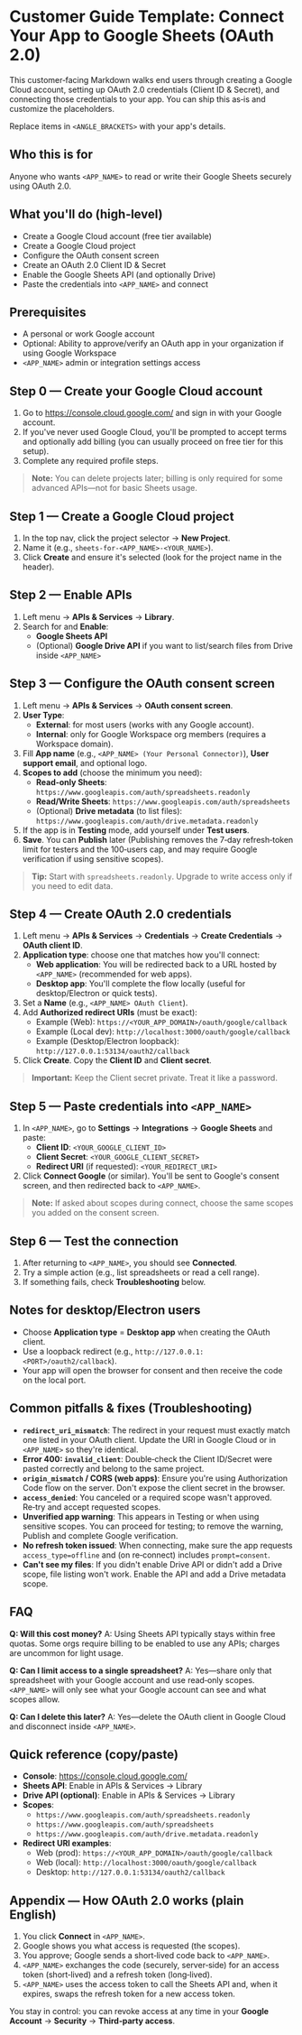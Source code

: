 # Customer Guide Template: Connect Your App to Google Sheets (OAuth 2.0)

This customer‑facing Markdown walks end users through creating a Google Cloud account, setting up OAuth 2.0 credentials (Client ID & Secret), and connecting those credentials to your app. You can ship this as‑is and customize the placeholders.

Replace items in `<ANGLE_BRACKETS>` with your app's details.

## Who this is for

Anyone who wants `<APP_NAME>` to read or write their Google Sheets securely using OAuth 2.0.

## What you'll do (high‑level)

- Create a Google Cloud account (free tier available)
- Create a Google Cloud project
- Configure the OAuth consent screen
- Create an OAuth 2.0 Client ID & Secret
- Enable the Google Sheets API (and optionally Drive)
- Paste the credentials into `<APP_NAME>` and connect

## Prerequisites

- A personal or work Google account
- Optional: Ability to approve/verify an OAuth app in your organization if using Google Workspace
- `<APP_NAME>` admin or integration settings access

## Step 0 — Create your Google Cloud account

1. Go to https://console.cloud.google.com/ and sign in with your Google account.
2. If you've never used Google Cloud, you'll be prompted to accept terms and optionally add billing (you can usually proceed on free tier for this setup).
3. Complete any required profile steps.

> **Note:** You can delete projects later; billing is only required for some advanced APIs—not for basic Sheets usage.

## Step 1 — Create a Google Cloud project

1. In the top nav, click the project selector → **New Project**.
2. Name it (e.g., `sheets-for-<APP_NAME>-<YOUR_NAME>`).
3. Click **Create** and ensure it's selected (look for the project name in the header).

## Step 2 — Enable APIs

1. Left menu → **APIs & Services** → **Library**.
2. Search for and **Enable**:
   - **Google Sheets API**
   - (Optional) **Google Drive API** if you want to list/search files from Drive inside `<APP_NAME>`

## Step 3 — Configure the OAuth consent screen

1. Left menu → **APIs & Services** → **OAuth consent screen**.
2. **User Type**:
   - **External**: for most users (works with any Google account).
   - **Internal**: only for Google Workspace org members (requires a Workspace domain).
3. Fill **App name** (e.g., `<APP_NAME> (Your Personal Connector)`), **User support email**, and optional logo.
4. **Scopes to add** (choose the minimum you need):
   - **Read‑only Sheets**: `https://www.googleapis.com/auth/spreadsheets.readonly`
   - **Read/Write Sheets**: `https://www.googleapis.com/auth/spreadsheets`
   - (Optional) **Drive metadata** (to list files): `https://www.googleapis.com/auth/drive.metadata.readonly`
5. If the app is in **Testing** mode, add yourself under **Test users**.
6. **Save**. You can **Publish** later (Publishing removes the 7‑day refresh‑token limit for testers and the 100‑users cap, and may require Google verification if using sensitive scopes).

> **Tip:** Start with `spreadsheets.readonly`. Upgrade to write access only if you need to edit data.

## Step 4 — Create OAuth 2.0 credentials

1. Left menu → **APIs & Services** → **Credentials** → **Create Credentials** → **OAuth client ID**.
2. **Application type**: choose one that matches how you'll connect:
   - **Web application**: You will be redirected back to a URL hosted by `<APP_NAME>` (recommended for web apps).
   - **Desktop app**: You'll complete the flow locally (useful for desktop/Electron or quick tests).
3. Set a **Name** (e.g., `<APP_NAME> OAuth Client`).
4. Add **Authorized redirect URIs** (must be exact):
   - Example (Web): `https://<YOUR_APP_DOMAIN>/oauth/google/callback`
   - Example (Local dev): `http://localhost:3000/oauth/google/callback`
   - Example (Desktop/Electron loopback): `http://127.0.0.1:53134/oauth2/callback`
5. Click **Create**. Copy the **Client ID** and **Client secret**.

> **Important:** Keep the Client secret private. Treat it like a password.

## Step 5 — Paste credentials into `<APP_NAME>`

1. In `<APP_NAME>`, go to **Settings** → **Integrations** → **Google Sheets** and paste:
   - **Client ID**: `<YOUR_GOOGLE_CLIENT_ID>`
   - **Client Secret**: `<YOUR_GOOGLE_CLIENT_SECRET>`
   - **Redirect URI** (if requested): `<YOUR_REDIRECT_URI>`
2. Click **Connect Google** (or similar). You'll be sent to Google's consent screen, and then redirected back to `<APP_NAME>`.

> **Note:** If asked about scopes during connect, choose the same scopes you added on the consent screen.

## Step 6 — Test the connection

1. After returning to `<APP_NAME>`, you should see **Connected**.
2. Try a simple action (e.g., list spreadsheets or read a cell range).
3. If something fails, check **Troubleshooting** below.

## Notes for desktop/Electron users

- Choose **Application type** = **Desktop app** when creating the OAuth client.
- Use a loopback redirect (e.g., `http://127.0.0.1:<PORT>/oauth2/callback`).
- Your app will open the browser for consent and then receive the code on the local port.

## Common pitfalls & fixes (Troubleshooting)

- **`redirect_uri_mismatch`**: The redirect in your request must exactly match one listed in your OAuth client. Update the URI in Google Cloud or in `<APP_NAME>` so they're identical.
- **Error 400: `invalid_client`**: Double‑check the Client ID/Secret were pasted correctly and belong to the same project.
- **`origin_mismatch` / CORS (web apps)**: Ensure you're using Authorization Code flow on the server. Don't expose the client secret in the browser.
- **`access_denied`**: You canceled or a required scope wasn't approved. Re‑try and accept requested scopes.
- **Unverified app warning**: This appears in Testing or when using sensitive scopes. You can proceed for testing; to remove the warning, Publish and complete Google verification.
- **No refresh token issued**: When connecting, make sure the app requests `access_type=offline` and (on re‑connect) includes `prompt=consent`.
- **Can't see my files**: If you didn't enable Drive API or didn't add a Drive scope, file listing won't work. Enable the API and add a Drive metadata scope.

## FAQ

**Q: Will this cost money?**
A: Using Sheets API typically stays within free quotas. Some orgs require billing to be enabled to use any APIs; charges are uncommon for light usage.

**Q: Can I limit access to a single spreadsheet?**
A: Yes—share only that spreadsheet with your Google account and use read‑only scopes. `<APP_NAME>` will only see what your Google account can see and what scopes allow.

**Q: Can I delete this later?**
A: Yes—delete the OAuth client in Google Cloud and disconnect inside `<APP_NAME>`.

## Quick reference (copy/paste)

- **Console**: https://console.cloud.google.com/
- **Sheets API**: Enable in APIs & Services → Library
- **Drive API (optional)**: Enable in APIs & Services → Library
- **Scopes**:
  - `https://www.googleapis.com/auth/spreadsheets.readonly`
  - `https://www.googleapis.com/auth/spreadsheets`
  - `https://www.googleapis.com/auth/drive.metadata.readonly`
- **Redirect URI examples**:
  - Web (prod): `https://<YOUR_APP_DOMAIN>/oauth/google/callback`
  - Web (local): `http://localhost:3000/oauth/google/callback`
  - Desktop: `http://127.0.0.1:53134/oauth2/callback`

## Appendix — How OAuth 2.0 works (plain English)

1. You click **Connect** in `<APP_NAME>`.
2. Google shows you what access is requested (the scopes).
3. You approve; Google sends a short‑lived code back to `<APP_NAME>`.
4. `<APP_NAME>` exchanges the code (securely, server‑side) for an access token (short‑lived) and a refresh token (long‑lived).
5. `<APP_NAME>` uses the access token to call the Sheets API and, when it expires, swaps the refresh token for a new access token.

You stay in control: you can revoke access at any time in your **Google Account** → **Security** → **Third‑party access**.
